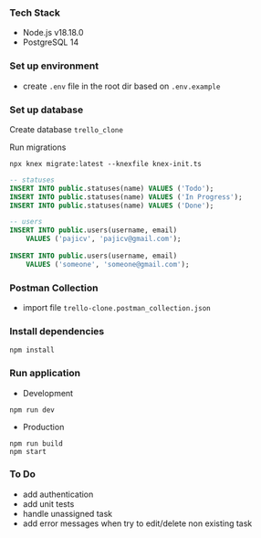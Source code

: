 ### Tech Stack

- Node.js v18.18.0
- PostgreSQL 14

### Set up environment

- create `.env` file in the root dir based on `.env.example`

### Set up database

Create database `trello_clone`

Run migrations

```shell
npx knex migrate:latest --knexfile knex-init.ts
```

``` sql
-- statuses
INSERT INTO public.statuses(name) VALUES ('Todo');
INSERT INTO public.statuses(name) VALUES ('In Progress');
INSERT INTO public.statuses(name) VALUES ('Done');

-- users
INSERT INTO public.users(username, email)
	VALUES ('pajicv', 'pajicv@gmail.com');
	
INSERT INTO public.users(username, email)
	VALUES ('someone', 'someone@gmail.com');
```

### Postman Collection

- import file `trello-clone.postman_collection.json`

### Install dependencies

```shell
npm install
```

### Run application

- Development

```shell
npm run dev
```

- Production

```shell
npm run build
npm start
```

### To Do

- add authentication
- add unit tests
- handle unassigned task
- add error messages when try to edit/delete non existing task


